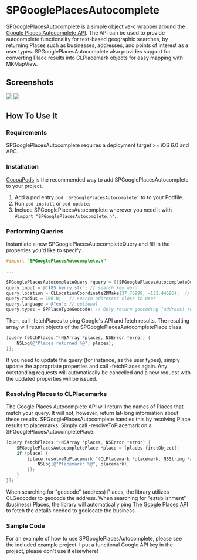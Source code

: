 SPGooglePlacesAutocomplete
===============

SPGooglePlacesAutocomplete is a simple objective-c wrapper around the [Google Places Autocomplete API](https://developers.google.com/places/documentation/autocomplete). The API can be used to provide autocomplete functionality for text-based geographic searches, by returning Places such as businesses, addresses, and points of interest as a user types. SPGooglePlacesAutocomplete also provides support for converting Place results into CLPlacemark objects for easy mapping with MKMapView.

Screenshots
----
![](http://i.imgur.com/heUHG4w.png)
![](http://i.imgur.com/l0uZGXX.png)


How To Use It
-------------

### Requirements
SPGooglePlacesAutocomplete requires a deployment target >= iOS 6.0 and ARC.

### Installation
[CocoaPods](http://cocoapods.org) is the recommended way to add SPGooglePlacesAutocomplete to your project.

1. Add a pod entry `pod 'SPGooglePlacesAutocomplete'` to to your Podfile.
2. Run `pod install` or `pod update`.
3. Include SPGooglePlacesAutocomplete wherever you need it with `#import "SPGooglePlacesAutocomplete.h"`.


### Performing Queries

Instantiate a new SPGooglePlacesAutocompleteQuery and fill in the properties you'd like to specify.

``` objective-c
#import "SPGooglePlacesAutocomplete.h"

...

SPGooglePlacesAutocompleteQuery *query = [[SPGooglePlacesAutocompleteQuery alloc] initWithApiKey:@"YourGoogleAPIKey"];
query.input = @"185 berry str"; // search key word
query.location = CLLocationCoordinate2DMake(37.76999, -122.44696);  // user's current location
query.radius = 100.0;   // search addresses close to user
query.language = @"en"; // optional
query.types = SPPlaceTypeGeocode; // Only return geocoding (address) results.
```

Then, call -fetchPlaces to ping Google's API and fetch results. The resulting array will return objects of the SPGooglePlacesAutocompletePlace class.

``` objective-c
[query fetchPlaces:^(NSArray *places, NSError *error) {
    NSLog(@"Places returned %@", places);
}];
```

If you need to update the query (for instance, as the user types), simply update the appropriate properties and call -fetchPlaces again. Any outstanding requests will automatically be cancelled and a new request with the updated properties will be issued.

### Resolving Places to CLPlacemarks

The Google Places Autocomplete API will return the names of Places that match your query. It will not, however, return lat-long information about these results. SPGooglePlacesAutocomplete handles this by resolving Place results to placemarks. Simply call -resolveToPlacemark on a SPGooglePlacesAutocompletePlace:

```objective-c
[query fetchPlaces:^(NSArray *places, NSError *error) {
    SPGooglePlacesAutocompletePlace *place = [places firstObject];
    if (place) {
        [place resolveToPlacemark:^(CLPlacemark *placemark, NSString *addressString, NSError *error) {
            NSLog(@"Placemark: %@", placemark);
        }];
    }
}];
```

When searching for "geocode" (address) Places, the library utilizes CLGeocoder to geocode the address. When searching for "establishment" (business) Places, the library will automatically ping [The Google Places API](https://developers.google.com/places/documentation/#PlaceDetailsRequests) to fetch the details needed to geolocate the business.

### Sample Code

For an example of how to use SPGooglePlacesAutocomplete, please see the included example project. I put a functional Google API key in the project, please don't use it elsewhere!
